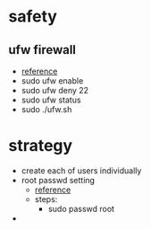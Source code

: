 # safety

## ufw firewall
- [reference](https://blog.csdn.net/txl910514/article/details/80787982)
- sudo ufw enable
- sudo ufw deny 22
- sudo ufw status
- sudo ./ufw.sh 

# strategy
- create each of users individually
- root passwd setting
    - [reference](https://www.cnblogs.com/zxingwork/p/9742149.html)
    - steps: 
        - sudo passwd root
- 
